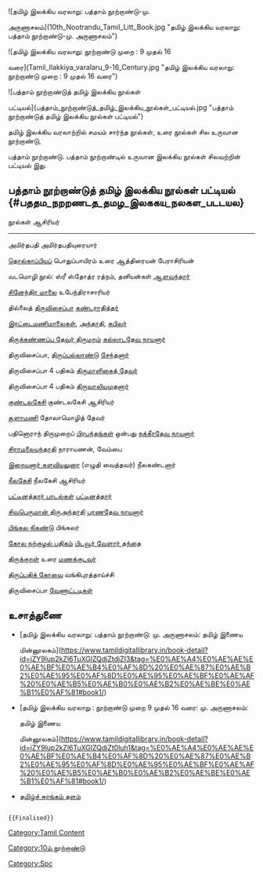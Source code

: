 ![தமிழ் இலக்கிய வரலாறு: பத்தாம் நூற்றாண்டு-மு.
அருணாசலம்](10th_Nootrandu_Tamil_Litt_Book.jpg "தமிழ் இலக்கிய வரலாறு: பத்தாம் நூற்றாண்டு-மு. அருணாசலம்")
![தமிழ் இலக்கிய வரலாறு: நூற்றாண்டு முறை : 9 முதல் 16
வரை](Tamil_Ilakkiya_varalaru_9-16_Century.jpg "தமிழ் இலக்கிய வரலாறு: நூற்றாண்டு முறை : 9 முதல் 16 வரை")
![பத்தாம் நூற்றாண்டுத் தமிழ் இலக்கிய நூல்கள்
பட்டியல்](பத்தாம்_நூற்றாண்டுத்_தமிழ்_இலக்கிய_நூல்கள்_பட்டியல்.jpg "பத்தாம் நூற்றாண்டுத் தமிழ் இலக்கிய நூல்கள் பட்டியல்")
தமிழ் இலக்கிய வரலாற்றில் சமயம் சார்ந்த நூல்கள், உரை நூல்கள் சில உருவான நூற்றாண்டு,
பத்தாம் நூற்றாண்டு. பத்தாம் நூற்றாண்டில் உருவான இலக்கிய நூல்கள் சிலவற்றின் பட்டியல் இது.

## பத்தாம் நூற்றாண்டுத் தமிழ் இலக்கிய நூல்கள் பட்டியல் {#பததம_நறறணடத_தமழ_இலககய_நலகள_படடயல}

  நூல்கள்                                                                      ஆசிரியர்
  -------------------------------------------------------------------------- ---------------------------------------------------
  அமிர்தபதி                                                                   அமிர்தபதியுரையார்
  [தொல்காப்பியப](தொல்காப்பியம் "wikilink")் பொதுப்பாயிரம் உரை                        ஆத்திரையன் பேராசிரியன்
  வடமொழி நூல்: ஸ்ரீ ஸ்தோத்ர ரத்நம், தனியன்கள்                                         [ஆளவந்தார்](ஆளவந்தார் "wikilink")
  [சினேந்திர மாலை](சினேந்திர_மாலை "wikilink")                                  உபேந்திராசாரியர்
  தில்லைத் [திருவிசைப்பா](திருவிசைப்பா "wikilink")                               [கண்டராதித்தர்](கண்டராதித்தர் "wikilink")
  [இரட்டைமணிமாலைகள](இரட்டைமணிமாலை "wikilink")், [அந்தாதி](அந்தாதி "wikilink"),    [கபிலர்](கபிலர்கள் "wikilink")
  [திருக்கண்ணப்ப தேவர் திருமறம்](திருக்கண்ணப்பர்_திருமறம் "wikilink")                  [கல்லாடதேவ நாயனார்](கல்லாட_தேவ_நாயனார் "wikilink")
  திருவிசைப்பா, [திருப்பல்லாண்டு](திருப்பல்லாண்டு "wikilink")                       [சேந்தனார்](சேந்தனார் "wikilink")
  திருவிசைப்பா 4 பதிகம்                                                        [திருமாளிகைத் தேவர்](திருமாளிகைத்_தேவர் "wikilink")
  திருவிசைப்பா 4 பதிகம்                                                        [திருவாலியமுதனார்](திருவாலியமுதனார் "wikilink")
  [குண்டலகேசி](குண்டலகேசி "wikilink")                                          குண்டலகேசி ஆசிரியர்
  [சூளாமணி](சூளாமணி "wikilink")                                              தோலாமொழித் தேவர்
  பதினொராந் திருமுறைப் [பிரபந்தங்கள்](பிரபந்தத்_திரட்டு "wikilink") ஒன்பது            [நக்கீரதேவ நாயனார்](நக்கீரதேவ_நாயனார் "wikilink")
  [சிராமலையந்தாதி](சிராமலையந்தாதி "wikilink")                                  நாராயணன், வேம்பை
  [இறையனார் களவியலுரை](இறையனார்_களவியலுரை "wikilink") (எழுதி வைத்தவர்)           நீலகண்டனார்
  [நீலகேசி](நீலகேசி "wikilink")                                                நீலகேசி ஆசிரியர்
  [பட்டினத்தார் பாடல்கள்](பட்டினத்தார்_பாடல்கள் "wikilink")                            [பட்டினத்தார்](பட்டினத்தார் "wikilink")
  [சிவபெருமான் திருஅந்தாதி](சிவபெருமான்_திருஅந்தாதி "wikilink")                  [பரணதேவ நாயனார்](பரணதேவ_நாயனார் "wikilink")
  [பிங்கல நிகண்டு](பிங்கல_நிகண்டு "wikilink")                                    பிங்கலர்
  [கோல நற்குழல் பதிகம்](கோல_நற்குழல்_பதிகம் "wikilink")                            [பிடவூர் வேளார் தந்தை](பிடவூர்_வேளார்_தந்தை "wikilink")
  [திருக்குறள்](திருக்குறள் "wikilink") உரை                                      [மணக்குடவர்](மணக்குடவர் "wikilink")
  [திருப்பதிக் கோவை](திருப்பதிக்_கோவை "wikilink")                                வங்கிபுரத்தாய்ச்சி
  திருவிசைப்பா                                                                [வேணாட்டடிகள்](வேணாட்டடிகள் "wikilink")

## உசாத்துணை

-   [தமிழ் இலக்கிய வரலாறு: பத்தாம் நூற்றாண்டு: மு. அருணாசலம்: தமிழ் இணைய
    மின்னூலகம்](https://www.tamildigitallibrary.in/book-detail?id=jZY9lup2kZl6TuXGlZQdjZtdjZI3&tag=%E0%AE%A4%E0%AE%AE%E0%AE%BF%E0%AE%B4%E0%AF%8D%20%E0%AE%87%E0%AE%B2%E0%AE%95%E0%AF%8D%E0%AE%95%E0%AE%BF%E0%AE%AF%20%E0%AE%B5%E0%AE%B0%E0%AE%B2%E0%AE%BE%E0%AE%B1%E0%AF%81#book1/)
-   [தமிழ் இலக்கிய வரலாறு : நூற்றாண்டு முறை 9 முதல் 16 வரை: மு. அருணாசலம்:
    தமிழ் இணைய
    மின்னூலகம்](https://www.tamildigitallibrary.in/book-detail?id=jZY9lup2kZl6TuXGlZQdjZt0luh1&tag=%E0%AE%A4%E0%AE%AE%E0%AE%BF%E0%AE%B4%E0%AF%8D%20%E0%AE%87%E0%AE%B2%E0%AE%95%E0%AF%8D%E0%AE%95%E0%AE%BF%E0%AE%AF%20%E0%AE%B5%E0%AE%B0%E0%AE%B2%E0%AE%BE%E0%AE%B1%E0%AF%81#book1/)
-   [தமிழ்ச் சுரங்கம் தளம்](http://www.tamilsurangam.in/)

```{=mediawiki}
{{Finalised}}
```
[Category:Tamil Content](Category:Tamil_Content "wikilink")
[Category:10ம் நூற்றாண்டு](Category:10ம்_நூற்றாண்டு "wikilink")
[Category:Spc](Category:Spc "wikilink")
